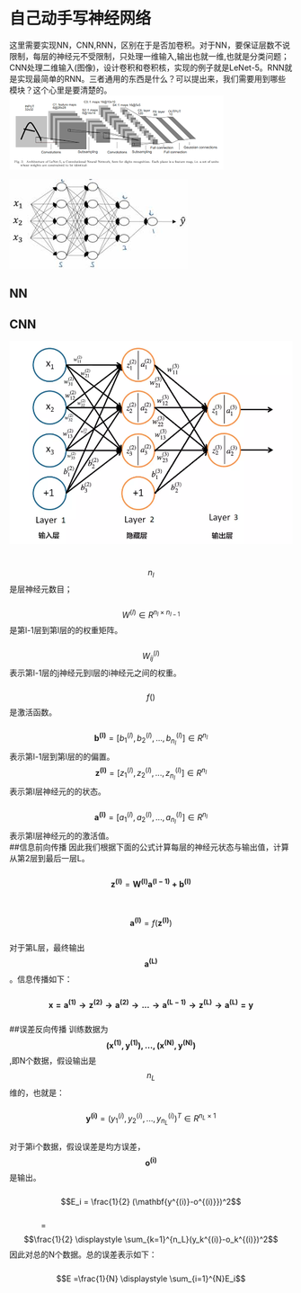 # 自己动手写神经网络

这里需要实现NN，CNN,RNN，区别在于是否加卷积。对于NN，要保证层数不说限制，每层的神经元不受限制，只处理一维输入,输出也就一维,也就是分类问题；CNN处理二维输入\(图像\)，设计卷积和卷积核，实现的例子就是LeNet-5。RNN就是实现最简单的RNN。三者通用的东西是什么？可以提出来，我们需要用到哪些模块？这个心里是要清楚的。  
![](/assets/LeNet.png)

![](/assets/WriteNNByHand.png)

## NN

## CNN

![](/assets/BP_CNN1.png)  

&emsp;&emsp;$$n_l$$是层神经元数目；  
&emsp;&emsp;$$W^{(l)} \in R^{n_l \times n_{l-1}}$$是第l-1层到第l层的的权重矩阵。  
&emsp;&emsp;$$W^{(l)}_{ij}$$表示第l-1层的j神经元到l层的i神经元之间的权重。  
&emsp;&emsp;$$f()$$是激活函数。  
&emsp;&emsp;$$\mathbf{b^{(l)}}=[b^{(l)}_1,b^{(l)}_2,...,b^{(l)}_{n_l}] \in R^{n_l}$$表示第l-1层到第l层的的偏置。
&emsp;&emsp;$$\mathbf{z^{(l)}}=[z^{(l)}_1,z^{(l)}_2,...,z^{(l)}_{n_l}]\in R^{n_l}$$表示第l层神经元的的状态。    
&emsp;&emsp;$$\mathbf{a^{(l)}}=[a^{(l)}_1,a^{(l)}_2,...,a^{(l)}_{n_l}]\in R^{n_l}$$表示第l层神经元的的激活值。  
##信息前向传播
因此我们根据下面的公式计算每层的神经元状态与输出值，计算从第2层到最后一层L。  
&emsp;&emsp;$$\mathbf{z^{(l)}}=\mathbf{W^{(l)}a^{(l-1)} + b^{(l)}}$$   
&emsp;&emsp;$$\mathbf{a^{(l)}}=f(\mathbf{z^{(l)}})$$   
对于第L层，最终输出$$\mathbf{a^{(L)}}$$。信息传播如下：  
&emsp;&emsp;$$\mathbf{x = a^{(1)} \to z^{(2)}\to a^{(2)} \to ...\to a^{(L-1)} \to z^{(L)} \to a^{(L)} = y}$$  
##误差反向传播
训练数据为$$\mathbf{(x^{(1)},y^{(1)}),...,(x^{(N)},y^{(N)})}$$,即N个数据，假设输出是$$n_L$$维的，也就是：  
&emsp;&emsp;$$\mathbf{y^{(i)}}=(y^{(i)}_1,y^{(i)}_2,...,y^{(i)}_{n_L})^T\in R^{n_L \times 1}$$  
对于第i个数据，假设误差是均方误差，$$\mathbf{o^{(i)}}$$是输出。   
&emsp;&emsp;$$E_i = \frac{1}{2} (\mathbf{y^{(i)}-o^{(i)}})^2$$  
&emsp;&emsp;&emsp;&emsp;=$$\frac{1}{2} \displaystyle \sum_{k=1}^{n_L}(y_k^{(i)}-o_k^{(i)})^2$$
因此对总的N个数据。总的误差表示如下：    
&emsp;&emsp;$$E =\frac{1}{N} \displaystyle \sum_{i=1}^{N}E_i$$



  

